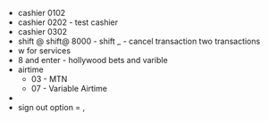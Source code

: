 - cashier 0102
- cashier 0202 - test cashier
- cashier 0302
- shift @
  shift@ 8000 - shift _ - cancel transaction
  two transactions
- w for services
- 8 and enter -
  hollywood bets and varible
- airtime
	- 03 - MTN
	- 07 - Variable Airtime
-
- sign out option = ,